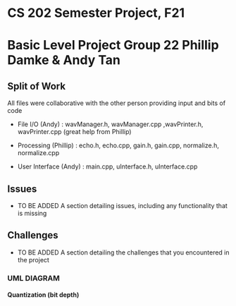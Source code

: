 # CS 202 Semester Project, F21
Basic Level Project
Group 22 Phillip Damke & Andy Tan
============================
Split of Work
--------
All files were collaborative with the other person providing input and bits of code

*   File I/O (Andy) : wavManager.h, wavManager.cpp ,wavPrinter.h, wavPrinter.cpp (great help from Phillip)
    
*   Processing (Phillip) : echo.h, echo.cpp, gain.h, gain.cpp, normalize.h, normalize.cpp
    
*   User Interface (Andy) : main.cpp, uInterface.h, uInterface.cpp
    

Issues
--------------

*   TO BE ADDED
A section detailing issues, including any functionality that is missing
    

Challenges
-------------------

*   TO BE ADDED
A section detailing the challenges that you encountered in the project

### UML DIAGRAM

#### Quantization (bit depth)